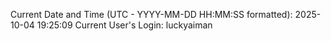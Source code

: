 Current Date and Time (UTC - YYYY-MM-DD HH:MM:SS formatted): 2025-10-04 19:25:09
Current User's Login: luckyaiman
